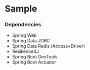 # Sample

### Dependencies

* Spring Web
* Spring Data JDBC
* Spring Data Redis (Access+Driver)
* Resilience4J
* Spring Boot DevTools
* Spring Boot Actuator

